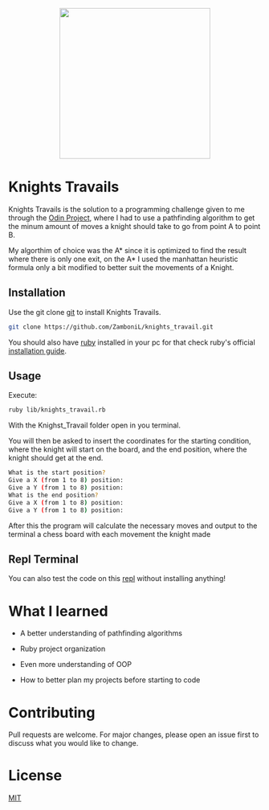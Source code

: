 <p align="center">
  <img src="https://i.imgur.com/y7YKev9.png" height = '300px'/>
</p>

# Knights Travails

Knights Travails is the solution to a programming challenge given to me through the [Odin Project](https://www.theodinproject.com/courses/ruby-programming/lessons/knights-travails), where I had to use a pathfinding algorithm to get the minum amount of moves a knight should take to go from point A to point B.

My algorthim of choice was the A\* since it is optimized to find the result where there is only one exit, on the A\* I used the manhattan heuristic formula only a bit modified to better suit the movements of a Knight.

## Installation

Use the git clone [git](https://git-scm.com/about) to install Knights Travails.

```bash
git clone https://github.com/ZamboniL/knights_travail.git
```

You should also have [ruby](https://www.ruby-lang.org/en/about/) installed in your pc for that check ruby's official [installation guide](https://www.ruby-lang.org/en/documentation/installation/).

## Usage

Execute:

```bash
ruby lib/knights_travail.rb
```

With the Knighst_Travail folder open in you terminal.

You will then be asked to insert the coordinates for the starting condition, where the knight will start on the board, and the end position, where the knight should get at the end.

```bash
What is the start position?
Give a X (from 1 to 8) position: 
Give a Y (from 1 to 8) position: 
What is the end position?
Give a X (from 1 to 8) position: 
Give a Y (from 1 to 8) position: 
```

After this the program will calculate the necessary moves and output to the terminal a chess board with each movement the knight made

## Repl Terminal

You can also test the code on this [repl](https://repl.it/@ZamboniL1/knights_travail#README.md) without installing anything!

# What I learned

* A better understanding of pathfinding algorithms

* Ruby project organization

* Even more understanding of OOP

* How to better plan my projects before starting to code

# Contributing

Pull requests are welcome. For major changes, please open an issue first to discuss what you would like to change.

# License

[MIT](https://choosealicense.com/licenses/mit/)
